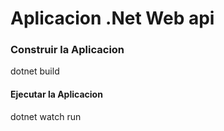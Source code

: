 # Aplicacion .Net Web api

### Construir la Aplicacion
dotnet build

#### Ejecutar la Aplicacion
dotnet watch run